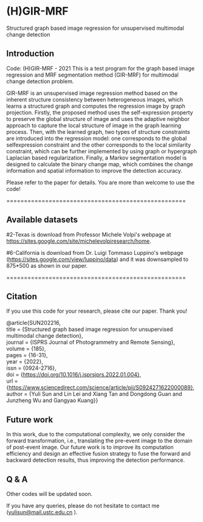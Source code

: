 # (H)GIR-MRF
Structured graph based image regression for unsupervised multimodal change detection

## Introduction
Code: (H)GIR-MRF - 2021
This is a test program for the graph based image regression and MRF segmentation method (GIR-MRF) for multimodal change detection problem.

GIR-MRF is an unsupervised image regression method based on the inherent structure consistency between heterogeneous images, which learns a structured graph and computes the regression image by graph projection. Firstly, the proposed method uses the self-expression property to preserve the global structure of image and uses the adaptive neighbor approach to capture the local structure of image in the graph learning process. Then, with the learned graph, two types of structure constraints are introduced into the regression model: one corresponds to the global selfexpression constraint and the other corresponds to the local similarity constraint, which can be further implemented by using graph or hypergraph Laplacian based regularization. Finally, a Markov segmentation model is designed to calculate the binary change map, which combines the change information and spatial information to improve the detection accuracy.

Please refer to the paper for details. You are more than welcome to use the code! 

===================================================

## Available datasets

#2-Texas is download from Professor Michele Volpi's webpage at https://sites.google.com/site/michelevolpiresearch/home.

#6-California is download from Dr. Luigi Tommaso Luppino's webpage (https://sites.google.com/view/luppino/data) and it was downsampled to 875*500 as shown in our paper.

===================================================

## Citation

If you use this code for your research, please cite our paper. Thank you!

@article{SUN202216,  
title = {Structured graph based image regression for unsupervised multimodal change detection},  
journal = {ISPRS Journal of Photogrammetry and Remote Sensing},  
volume = {185},  
pages = {16-31},  
year = {2022},  
issn = {0924-2716},  
doi = {https://doi.org/10.1016/j.isprsjprs.2022.01.004},  
url = {https://www.sciencedirect.com/science/article/pii/S0924271622000089},  
author = {Yuli Sun and Lin Lei and Xiang Tan and Dongdong Guan and Junzheng Wu and Gangyao Kuang}} 

## Future work

In this work, due to the computational complexity, we only consider the forward transformation, i.e., translating the pre-event image to the domain of post-event image. 
Our future work is to improve its computation efficiency and design an effective fusion strategy to fuse the forward and backward detection results, 
thus improving the detection performance.

## Q & A
Other codes will be updated soon.

If you have any queries, please do not hesitate to contact me (yulisun@mail.ustc.edu.cn ).
